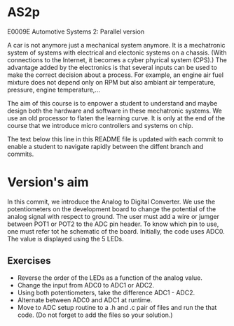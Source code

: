 # AS2p
E0009E Automotive Systems 2: Parallel version

A car is not anymore just a mechanical system anymore.
It is a mechatronic system of systems with electrical and electonic systems on a chassis.
(With connections to the Internet, it becomes a cyber phyrical system (CPS).)
The advantage added by the electronics is that several inputs can be used to make the correct decision about a process.
For example, an engine air fuel mixture does not depend only on RPM but also ambiant air temperature, pressure, engine temperature,...

The aim of this course is to enpower a student to understand and maybe design both the hardware and software in these mechatronic systems.
We use an old processor to flaten the learning curve.
It is only at the end of the course that we introduce micro controllers and systems on chip.

The text below this line in this README file is updated with each commit to enable a student to navigate rapidly between the diffent branch and commits.

# Version's aim
In this commit, we introduce the Analog to Digital Converter.
We use the potentiometers on the development board to change the potential of the analog signal with respect to ground.
The user must add a wire or jumger between POT1 or POT2 to the ADC pin header.
To know which pin to use, one must refer tot he schematic of the board.
Initially, the code uses ADC0.
The value is displayed using the 5 LEDs.

## Exercises
- Reverse the order of the LEDs as a function of the analog value.
- Change the input from ADC0 to ADC1 or ADC2.
- Using both potentiometers, take the difference ADC1 - ADC2.
- Alternate between ADC0 and ADC1 at runtime.
- Move to ADC setup routine to a .h and .c pair of files and run the that code. (Do not forget to add the files so your solution.)